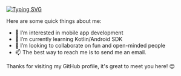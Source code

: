 [![Typing SVG](https://readme-typing-svg.herokuapp.com?color=F7B700&center=true&vCenter=true&width=300&lines=Hi+%F0%9F%91%8B+I'm+Alex+Terentev)](https://git.io/typing-svg)

Here are some quick things about me:
- 👀 I’m interested in mobile app development
- 🌱 I’m currently learning Kotlin/Android SDK
- 💞️ I’m looking to collaborate on fun and open-minded people
- 📫 The best way to reach me is to send me an email.

Thanks for visiting my GitHub profile, it's great to meet you here! 😊
